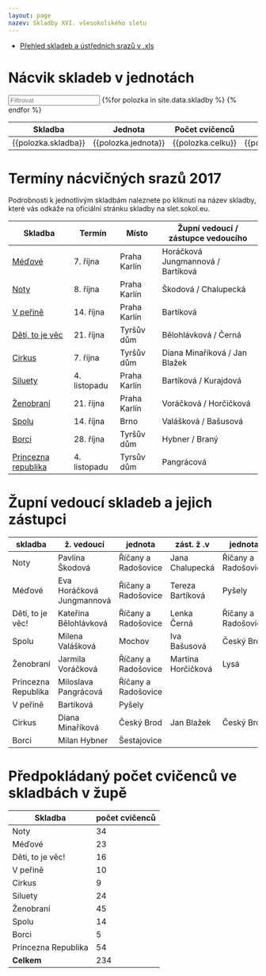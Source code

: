 ```yaml
---
layout: page
nazev: Skladby XVI. všesokolského sletu
---
```


* [Přehled skladeb a ústředních srazů v .xls](https://drive.google.com/open?id=0B0w6gDorCVUkTmtwcWZTS3RCbU1GQzRTaURLUjBZQWFSd1lB)

# Nácvik skladeb v jednotách


<div id="entry-list" class="container mt">
    <div class="row" style="margin-bottom:10px;">
        <input class="search form-control" placeholder="Filtrovat" type="text">
        <table>
            <thead>
                <tr>
                    <th>Skladba</th>
                    <th>Jednota</th>
                    <th>Počet cvičenců</th>
                    <th>Garant</th>
                </tr>
            </thead>
            <tbody class="list">
                {%for polozka in site.data.skladby %}
                <tr>
                    <td class="skladba">{{polozka.skladba}}</td>
                    <td class="jednota">{{polozka.jednota}}</td>
                    <td class="celku">{{polozka.celku}}</td>
                    <td class="garant">{{polozka.garant}}</td>
                </tr>
                {% endfor %}
            </tbody>
        </table>
    </div>
</div>
<script type="text/javascript">

var options = {
  valueNames: ['skladba', 'jednota', 'celku', 'garant']
};
var entryList = new List('entry-list', options);

</script>

# Termíny nácvičných srazů 2017

Podrobnosti k jednotlivým skladbám naleznete po kliknutí na název skladby, které vás odkáže na oficiální stránku skladby na slet.sokol.eu.

|                                  Skladba                                   |    Termín    |    Místo     | Župní vedoucí / zástupce vedoucího |
|----------------------------------------------------------------------------|--------------|--------------|------------------------------------|
| [Méďové](http://slet.sokol.eu/sletove-skladby/#eluid9d3b72c4)              | 7. října     | Praha Karlín | Horáčková Jungmannová / Bartíková  |
| [Noty](http://slet.sokol.eu/sletove-skladby/#eluidf0df887f)                | 8. října     | Praha Karlín | Škodová / Chalupecká               |
| [V peřině](http://slet.sokol.eu/sletove-skladby/#eluid240bd23e)            | 14. října    | Praha Karlín | Bartíková                          |
| [Děti, to je věc](http://slet.sokol.eu/sletove-skladby/#eluidd6b5eaa3)     | 21. října    | Tyršův dům   | Bělohlávková / Černá               |
| [Cirkus](http://slet.sokol.eu/sletove-skladby/#eluid64610da3)              | 7. října     | Tyršův dům   | Diana Minaříková / Jan Blažek      |
| [Siluety](http://slet.sokol.eu/sletove-skladby/#eluid8c73983a)             | 4. listopadu | Praha Karlín | Bartíková / Kurajdová              |
| [Ženobraní](http://slet.sokol.eu/sletove-skladby/#eluid5f74b478)           | 21. října    | Praha Karlín | Voráčková / Horčičková             |
| [Spolu]({{relative/slet/9-spolu.html}})                                    | 14. října    | Brno         | Valášková / Bašusová               |
| [Borci](http://slet.sokol.eu/sletove-skladby/#eluid678072dd)               | 28. října    | Tyršův dům   | Hybner / Braný                     |
| [Princezna republika](http://slet.sokol.eu/sletove-skladby/#eluidc5393d27) | 4. listopadu | Tyrsův dům   | Pangrácová                         |


# Župní vedoucí skladeb a jejich zástupci

|       skladba       |         ž. vedoucí        |       jednota       |     zást. ž .v     |       jednota       |
|---------------------|---------------------------|---------------------|--------------------|---------------------|
| Noty                | Pavlína Škodová           | Říčany a Radošovice | Jana Chalupecká    | Říčany a Radošovice |
| Méďové              | Eva Horáčková Jungmannová | Říčany a Radošovice | Tereza Bartíková   | Pyšely              |
| Děti, to je věc!    | Kateřina Bělohlávková     | Říčany a Radošovice | Lenka Černá        | Říčany a Radošovice |
| Spolu               | Milena Valášková          | Mochov              | Iva Bašusová       | Český Brod          |
| Ženobraní           | Jarmila Voráčková         | Říčany a Radošovice | Martina Horčičková | Lysá                |
| Princezna Republika | Miloslava Pangrácová      | Říčany a Radošovice |                    |                     |
| V peřině            | Bartíková                 | Pyšely              |                    |                     |
| Cirkus              | Diana Minaříková          | Český Brod          | Jan Blažek         | Český Brod          |
| Borci               | Milan Hybner              | Šestajovice         |                    |                     |

# Předpokládaný počet cvičenců ve skladbách v župě

|       Skladba       | počet cvičenců |
|---------------------|----------------|
| Noty                |             34 |
| Méďové              |             23 |
| Děti, to je věc!    |             16 |
| V peřině            |             10 |
| Cirkus              |              9 |
| Siluety             |             24 |
| Ženobraní           |             45 |
| Spolu               |             14 |
| Borci               |              5 |
| Princezna Republika |             54 |
| **Celkem**          |            234 |
